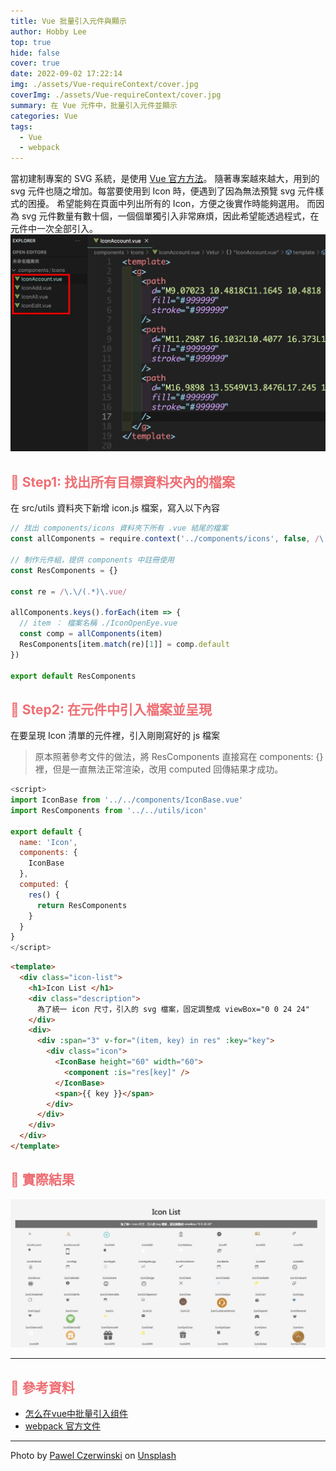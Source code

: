 ```yaml
---
title: Vue 批量引入元件與顯示 
author: Hobby Lee
top: true
hide: false
cover: true
date: 2022-09-02 17:22:14
img: ./assets/Vue-requireContext/cover.jpg
coverImg: ./assets/Vue-requireContext/cover.jpg
summary: 在 Vue 元件中，批量引入元件並顯示
categories: Vue
tags:
  - Vue
  - webpack
---
```


當初建制專案的 SVG 系統，是使用 [Vue 官方方法](https://v2.cn.vuejs.org/v2/cookbook/editable-svg-icons.html)。
隨著專案越來越大，用到的 svg 元件也隨之增加。每當要使用到 Icon 時，便遇到了因為無法預覽 svg 元件樣式的困擾。
希望能夠在頁面中列出所有的 Icon，方便之後實作時能夠選用。
而因為 svg 元件數量有數十個，一個個單獨引入非常麻煩，因此希望能透過程式，在元件中一次全部引入。
![svg檔案](../assets/Vue-requireContext/pic1.jpg)

## <font color=#ee6e73> :herb: Step1: 找出所有目標資料夾內的檔案</font>

在 src/utils 資料夾下新增 icon.js 檔案，寫入以下內容

```javascript
// 找出 components/icons 資料夾下所有 .vue 結尾的檔案
const allComponents = require.context('../components/icons', false, /\.vue$/)

// 制作元件組，提供 components 中註冊使用
const ResComponents = {}

const re = /\.\/(.*)\.vue/

allComponents.keys().forEach(item => {
  // item ： 檔案名稱 ./IconOpenEye.vue
  const comp = allComponents(item)
  ResComponents[item.match(re)[1]] = comp.default
})

export default ResComponents

```

## <font color=#ee6e73> :herb: Step2: 在元件中引入檔案並呈現</font>

在要呈現 Icon 清單的元件裡，引入剛剛寫好的 js 檔案

> 原本照著參考文件的做法，將 ResComponents 直接寫在 components: {} 裡，但是一直無法正常渲染，改用 computed 回傳結果才成功。

```javascript
<script>
import IconBase from '../../components/IconBase.vue'
import ResComponents from '../../utils/icon'

export default {
  name: 'Icon',
  components: {
    IconBase
  },
  computed: {
    res() {
      return ResComponents
    }
  }
}
</script>
```

```html
<template>
  <div class="icon-list">
    <h1>Icon List </h1>
    <div class="description">
      為了統一 icon 尺寸，引入的 svg 檔案，固定調整成 viewBox="0 0 24 24"
    </div>
    <div>
      <div :span="3" v-for="(item, key) in res" :key="key">
        <div class="icon">
          <IconBase height="60" width="60">
            <component :is="res[key]" />
          </IconBase>
          <span>{{ key }}</span>
        </div>
      </div>
    </div>
  </div>
</template>
```

## <font color=#ee6e73> :herb: 實際結果</font>

![實際結果](../assets/Vue-requireContext/pic2.jpg)


---

## <font color=#ee6e73> :herb: 參考資料</font>

- [怎么在vue中批量引入组件](https://www.yisu.com/zixun/453672.html)
- [webpack 官方文件](https://webpack.docschina.org/guides/dependency-management/#requirecontext)

---

Photo by <a href="https://unsplash.com/@pawel_czerwinski?utm_source=unsplash&utm_medium=referral&utm_content=creditCopyText">Pawel Czerwinski</a> on <a href="https://unsplash.com/?utm_source=unsplash&utm_medium=referral&utm_content=creditCopyText">Unsplash</a>
  